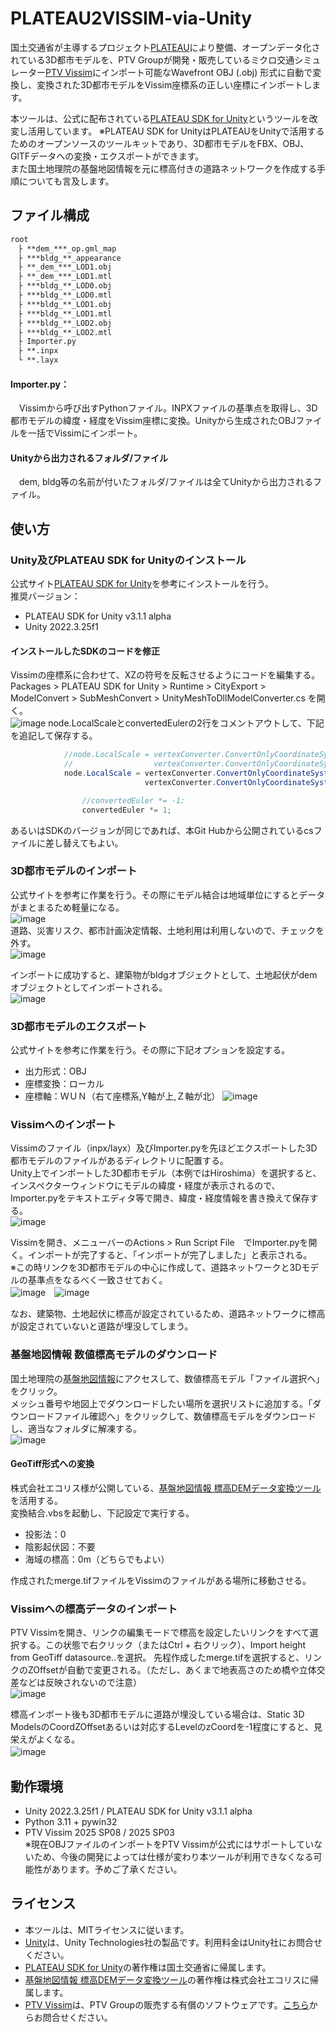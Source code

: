 # PLATEAU2VISSIM-via-Unity

国土交通省が主導するプロジェクト[PLATEAU](https://www.mlit.go.jp/plateau/)により整備、オープンデータ化されている3D都市モデルを、PTV Groupが開発・販売しているミクロ交通シミュレーター[PTV Vissim](https://www.ptvgroup.com/ja/%E3%82%BD%E3%83%AA%E3%83%A5%E3%83%BC%E3%82%B7%E3%83%A7%E3%83%B3/%E8%A3%BD%E5%93%81/ptv-vissim/)にインポート可能なWavefront OBJ (.obj) 形式に自動で変換し、変換された3D都市モデルをVissim座標系の正しい座標にインポートします。

本ツールは、公式に配布されている[PLATEAU SDK for Unity](https://project-plateau.github.io/PLATEAU-SDK-for-Unity/index.html)というツールを改変し活用しています。
※PLATEAU SDK for UnityはPLATEAUをUnityで活用するためのオープンソースのツールキットであり、3D都市モデルをFBX、OBJ、GlTFデータへの変換・エクスポートができます。<br />
また国土地理院の基盤地図情報を元に標高付きの道路ネットワークを作成する手順についても言及します。

## ファイル構成
```txt
root
　├ **dem_***_op.gml_map
　├ ***bldg_**_appearance
　├ **_dem_***_LOD1.obj
　├ **_dem_***_LOD1.mtl
　├ ***bldg_**_LOD0.obj
　├ ***bldg_**_LOD0.mtl
　├ ***bldg_**_LOD1.obj
　├ ***bldg_**_LOD1.mtl
　├ ***bldg_**_LOD2.obj
　├ ***bldg_**_LOD2.mtl
　├ Importer.py
　├ **.inpx
　└ **.layx
```  
#### Importer.py：
　Vissimから呼び出すPythonファイル。INPXファイルの基準点を取得し、3D都市モデルの緯度・経度をVissim座標に変換。Unityから生成されたOBJファイルを一括でVissimにインポート。  

#### Unityから出力されるフォルダ/ファイル
　dem, bldg等の名前が付いたフォルダ/ファイルは全てUnityから出力されるファイル。

## 使い方  
### Unity及びPLATEAU SDK for Unityのインストール
公式サイト[PLATEAU SDK for Unity](https://project-plateau.github.io/PLATEAU-SDK-for-Unity/index.html)を参考にインストールを行う。<br />
推奨バージョン：
- PLATEAU SDK for Unity v3.1.1 alpha
- Unity 2022.3.25f1

#### インストールしたSDKのコードを修正
Vissimの座標系に合わせて、XZの符号を反転させるようにコードを編集する。<br />
Packages > PLATEAU SDK for Unity > Runtime > CityExport > ModelConvert > SubMeshConvert > UnityMeshToDllModelConverter.cs を開く。<br />
![image](https://github.com/user-attachments/assets/a7c6a1a1-cd19-44b6-90b5-6e704b88bc50)
node.LocalScaleとconvertedEulerの2行をコメントアウトして、下記を追記して保存する。 <br />
```csharp
            //node.LocalScale = vertexConverter.ConvertOnlyCoordinateSystem(trans.localScale).ToPlateauVector() *
            //                  vertexConverter.ConvertOnlyCoordinateSystem(Vector3.one).ToPlateauVector();
            node.LocalScale = vertexConverter.ConvertOnlyCoordinateSystem(trans.localScale).ToPlateauVector() *
                              vertexConverter.ConvertOnlyCoordinateSystem(new Vector3(-1,1,-1)).ToPlateauVector();
```
```csharp
                //convertedEuler *= -1;
                convertedEuler *= 1;
```

あるいはSDKのバージョンが同じであれば、本Git Hubから公開されているcsファイルに差し替えてもよい。

### 3D都市モデルのインポート
公式サイトを参考に作業を行う。その際にモデル結合は地域単位にするとデータがまとまるため軽量になる。<br />
![image](https://github.com/user-attachments/assets/ec3ab9f7-8605-4684-8eef-56497c97f407) <br />
道路、災害リスク、都市計画決定情報、土地利用は利用しないので、チェックを外す。<br />
![image](https://github.com/user-attachments/assets/28c8e11c-72c3-43b7-a520-55c3e44b3e24) 

インポートに成功すると、建築物がbldgオブジェクトとして、土地起伏がdemオブジェクトとしてインポートされる。<br />
![image](https://github.com/user-attachments/assets/764bfd59-66f5-4cdd-87eb-93d3a558ce0d)

### 3D都市モデルのエクスポート
公式サイトを参考に作業を行う。その際に下記オプションを設定する。
- 出力形式：OBJ
- 座標変換：ローカル
- 座標軸：ＷＵＮ（右て座標系,Y軸が上,Ｚ軸が北）
![image](https://github.com/user-attachments/assets/a9051af3-6b86-439e-8271-085c0e860969)

### Vissimへのインポート
Vissimのファイル（inpx/layx）及びImporter.pyを先ほどエクスポートした3D都市モデルのファイルがあるディレクトリに配置する。<br />
Unity上でインポートした3D都市モデル（本例ではHiroshima）を選択すると、インスペクターウィンドウにモデルの緯度・経度が表示されるので、Importer.pyをテキストエディタ等で開き、緯度・経度情報を書き換えて保存する。<br />
![image](https://github.com/user-attachments/assets/a77674bb-e6aa-44cb-92d4-6a1510d59d79)

Vissimを開き、メニューバーのActions > Run Script File　でImporter.pyを開く。インポートが完了すると、「インポートが完了しました」と表示される。<br />
※この時リンクを3D都市モデルの中心に作成して、道路ネットワークと3Dモデルの基準点をなるべく一致させておく。<br />
![image](https://github.com/user-attachments/assets/f527c091-ed1f-4416-adab-23e0d908afc5)　![image](https://github.com/user-attachments/assets/ffb9d2b1-7416-444b-ab55-bf7e3f23d8b8)

なお、建築物、土地起伏に標高が設定されているため、道路ネットワークに標高が設定されていないと道路が埋没してしまう。

### 基盤地図情報 数値標高モデルのダウンロード
国土地理院の[基盤地図情報](https://fgd.gsi.go.jp/download/menu.php)にアクセスして、数値標高モデル「ファイル選択へ」をクリック。<br />
メッシュ番号や地図上でダウンロードしたい場所を選択リストに追加する。「ダウンロードファイル確認へ」をクリックして、数値標高モデルをダウンロードし、適当なフォルダに解凍する。<br />
![image](https://github.com/user-attachments/assets/7d1e808e-9abb-47ed-aadb-168fe1768f29)

#### GeoTiff形式への変換
株式会社エコリス様が公開している、[基盤地図情報 標高DEMデータ変換ツール](https://www.ecoris.co.jp/contents/demtool.html)を活用する。<br />
変換結合.vbsを起動し、下記設定で実行する。<br />
- 投影法：0
- 陰影起伏図：不要
- 海域の標高：0m（どちらでもよい）

作成されたmerge.tifファイルをVissimのファイルがある場所に移動させる。

### Vissimへの標高データのインポート
PTV Vissimを開き、リンクの編集モードで標高を設定したいリンクをすべて選択する。この状態で右クリック（またはCtrl + 右クリック）、Import height from GeoTiff datasource..を選択。
先程作成したmerge.tifを選択すると、リンクのZOffsetが自動で変更される。（ただし、あくまで地表高さのため橋や立体交差などは反映されないので注意）<br />
![image](https://github.com/user-attachments/assets/032751ce-b188-4c8f-a7f5-0bbfa8eab376)

標高インポート後も3D都市モデルに道路が埋没している場合は、Static 3D ModelsのCoordZOffsetあるいは対応するLevelのzCoordを-1程度にすると、見栄えがよくなる。<br />
![image](https://github.com/user-attachments/assets/59a55c64-35f3-43ed-8352-be3f3c1147ed)　


## 動作環境  
- Unity 2022.3.25f1 / PLATEAU SDK for Unity v3.1.1 alpha
- Python 3.11 + pywin32  
- PTV Vissim 2025 SP08 / 2025 SP03 <br />
  ※現在OBJファイルのインポートをPTV Vissimが公式にはサポートしていないため、今後の開発によっては仕様が変わり本ツールが利用できなくなる可能性があります。予めご了承ください。  

## ライセンス  
- 本ツールは、MITライセンスに従います。
- [Unity](https://unity.com/ja)は、Unity Technologies社の製品です。利用料金はUnity社にお問合せください。
- [PLATEAU SDK for Unity](https://project-plateau.github.io/PLATEAU-SDK-for-Unity/index.html)の著作権は国土交通省に帰属します。
- [基盤地図情報 標高DEMデータ変換ツール](https://www.ecoris.co.jp/contents/demtool.html)の著作権は株式会社エコリスに帰属します。
- [PTV Vissim](https://www.ptvgroup.com/ja/%E3%82%BD%E3%83%AA%E3%83%A5%E3%83%BC%E3%82%B7%E3%83%A7%E3%83%B3/%E8%A3%BD%E5%93%81/ptv-vissim/)は、PTV Groupの販売する有償のソフトウェアです。[こちら](https://www.ptvgroup.com/ja/%E3%82%BD%E3%83%AA%E3%83%A5%E3%83%BC%E3%82%B7%E3%83%A7%E3%83%B3/%E8%A3%BD%E5%93%81/ptv-vissim/%E3%82%B3%E3%83%B3%E3%82%BF%E3%82%AF%E3%83%88/)からお問合せください。

